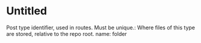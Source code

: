 # Untitled

Post type identifier, used in routes. Must be unique.: Where files of this type are stored, relative to the repo root.
name: folder